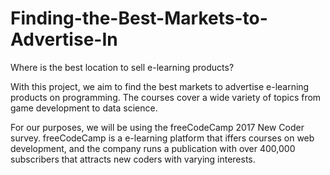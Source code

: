 # Finding-the-Best-Markets-to-Advertise-In
Where is the best location to sell e-learning products?

With this project, we aim to find the best markets to advertise e-learning products on programming. The courses cover a wide variety of topics from game development to data science.

For our purposes, we will be using the freeCodeCamp 2017 New Coder survey. freeCodeCamp is a e-learning platform that iffers courses on web development, and the company runs a publication with over 400,000 subscribers that attracts new coders with varying interests.
